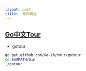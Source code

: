 ```yaml
---
layout: post
title:  常用网址
---
```


## [Go中文Tour](https://github.com/Go-zh/)

- gotour

```bash
go get github.com/Go-zh/tour/gotour
cd $GOPATH/bin
./gotour
```

